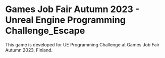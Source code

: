 # Games Job Fair Autumn 2023 - Unreal Engine Programming Challenge_Escape
 ​This game is developed for UE Programming Challenge at Games Job Fair Autumn 2023, Finland.
